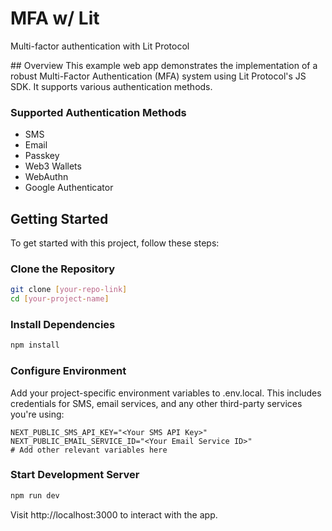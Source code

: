 # MFA w/ Lit
Multi-factor authentication with Lit Protocol

## Overview
This example web app demonstrates the implementation of a robust Multi-Factor Authentication (MFA) system using Lit Protocol's JS SDK. It supports various authentication methods.

### Supported Authentication Methods
- SMS
- Email
- Passkey
- Web3 Wallets
- WebAuthn
- Google Authenticator

## Getting Started
To get started with this project, follow these steps:

### Clone the Repository

```bash
git clone [your-repo-link]
cd [your-project-name]
```

### Install Dependencies

```bash
npm install
```

### Configure Environment
Add your project-specific environment variables to .env.local. This includes credentials for SMS, email services, and any other third-party services you're using:

```env
NEXT_PUBLIC_SMS_API_KEY="<Your SMS API Key>"
NEXT_PUBLIC_EMAIL_SERVICE_ID="<Your Email Service ID>"
# Add other relevant variables here
```

### Start Development Server

```bash
npm run dev
```

Visit http://localhost:3000 to interact with the app.